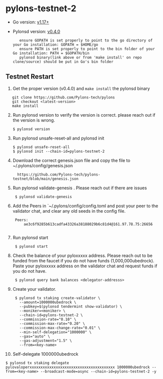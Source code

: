 # pylons-testnet-2

- Go version: [v1.17+](https://golang.org/dl/)
- Pylonsd version: [v0.4.0](https://github.com/Pylons-tech/pylons/releases/tag/v0.4.0)

         ensure GOPATH is set properly to point to the go directory of your Go installation: GOPATH = $HOME/go
         ensure PATH is set properly to point to the bin folder of your Go installation: PATH = $GOPATH/bin
         pylonsd binary(link above or from 'make install' on repo clone/source) should be put in Go's bin folder

## Testnet Restart

1. Get the proper version (v0.4.0) and `make install` the pylonsd binary
 ```shell
    git clone https://github.com/Pylons-tech/pylons
    git checkout <latest-version>
    make install
 ``` 
2. Run pylonsd version to verify the version is correct.  please reach out if the version is wrong.

   ```shell
   $ pylonsd version
   ``` 

3. Run pylonsd unsafe-reset-all and pylonsd init

   ```shell
   $ pylonsd unsafe-reset-all
   $ pylonsd init --chain-id=pylons-testnet-2
   ```

4. Download the correct genesis.json file  and copy the file to ~/.pylons/config/genesis.json

   ```shell
     https://github.com/Pylons-tech/pylons-testnet/blob/main/genesis.json
   ```

5. Run pylonsd validate-genesis .  Please reach out if there are issues

   ```shell
    $ pylonsd validate-genesis

   ```
   
6. Add the Peers in `~/.pylons/config/config.toml and post your peer to the validator chat, and clear any old seeds in the config file.

   ```shell
    Peers: 
        ae3c6f9285b613cadfa43326a38188029b6c81d4@161.97.78.75:26656


   ```

7. Run pylonsd start

   ```shell
    $ pylonsd start

   ```

8. Check the balance of your pyloxxxxx address. Please reach out to be funded from the faucet if you do not have funds (1,000,000ubedrock). Paste your pyloxxxxx address on the validator chat and request funds if you do not have.

   ```shell
    $ pylonsd query bank balances <delegator-addresss>

   ```
   
9. Create your validator.

   ```shell
    $ pylonsd tx staking create-validator \
      --amount=1000000ubedrock \
      --pubkey=$(pylonsd tendermint show-validator) \
      --moniker=<moniker> \
      --chain-id=pylons-testnet-2 \
      --commission-rate="0.10" \
      --commission-max-rate="0.20" \
      --commission-max-change-rate="0.01" \
      --min-self-delegation="1000000" \
      --gas="auto" \
      --gas-adjustment="1.5" \
      --from=<key-name>

   ```
10. Self-delegate 1000000ubedrock 

   ```shell
   $ pylonsd tx staking delegate pylovaloperxxxxxxxxxxxxxxxxxxxxxxxxxxxxxxxxxxxxxxx 1000000ubedrock --from=<key-name> --broadcast-mode=async --chain-id=pylons-testnet-2 -y
   ```
 
